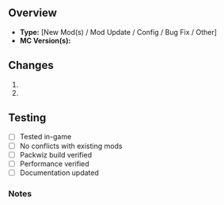 ## Overview
<!-- Brief description of changes -->

- **Type:** [New Mod(s) / Mod Update / Config / Bug Fix / Other]
- **MC Version(s):** 

## Changes
<!-- List key changes -->
1. 
2. 

## Testing
- [ ] Tested in-game
- [ ] No conflicts with existing mods
- [ ] Packwiz build verified
- [ ] Performance verified
- [ ] Documentation updated

### Notes
<!-- Important info or breaking changes -->

